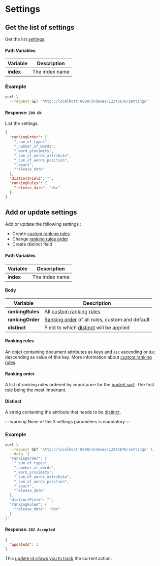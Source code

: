# Settings

## Get the list of settings

<RouteHighlighter method="GET" route="/indexes/:uid/settings" />

Get the list [settings](/advanced_guides/settings).


#### Path Variables

| Variable          | Description           |
|-------------------|-----------------------|
| **index**         | The index name        |


### Example

```bash
curl \
  --request GET 'http://localhost:8080/indexes/12345678/settings'
```


#### Response: `200 Ok`

List the settings.

```json
{
  "rankingOrder": [
    "_sum_of_typos",
    "_number_of_words",
    "_word_proximity",
    "_sum_of_words_attribute",
    "_sum_of_words_position",
    "_exact",
    "release_date"
  ],
  "distinctField": "",
  "rankingRules": {
    "release_date": "dsc"
  }
}
```

## Add or update settings

<RouteHighlighter method="POST" route="/indexes/:uid/settings" />

Add or update the following settings :
* Create [custom ranking rules](/advanced_guides/ranking.md#custom-ranking-rules)
* Change [ranking rules order](/advanced_guides/ranking.md#ranking-order)
* Create distinct field


#### Path Variables

| Variable          | Description           |
|-------------------|-----------------------|
| **index**         | The index name        |

#### Body

| Variable          | Description           |
|-------------------|-----------------------|
| **rankingRules**         | All [custom ranking rules](/advanced_guides/ranking.md#custom-ranking-rules)      |
| **rankingOrder**         | [Ranking order](/advanced_guides/ranking.md#ranking-order) of all rules, custom and default     |
| **distinct**         | Field to which [distinct](/advanded_guides/distinct) will be applied    |

#### Ranking rules

An objet containing document attributes as keys and  `asc` ascending or `dsc` descending as value of this key. More information about [custom ranking rules](/advanced_guides/ranking.md#custom-ranking-rules).

#### Ranking order

A list of ranking rules ordered by importance for the [bucket sort](/advanced_guides/bucket_sort). The first rule being the most important.

#### Distinct

A string containing the attribute that needs to be [distinct](/advanced_guides/distinct).

::: warning
None of the 3 settings parameters is mandatory
:::

### Example

```bash
curl \
  --request GET 'http://localhost:8080/indexes/12345678/settings' \
  --data '{
  "rankingOrder": [
    "_sum_of_typos",
    "_number_of_words",
    "_word_proximity",
    "_sum_of_words_attribute",
    "_sum_of_words_position",
    "_exact",
    "release_date"
  ],
  "distinctField": "",
  "rankingRules": {
    "release_date": "dsc"
  }
}'
```


#### Response: `202 Accepted`

```json
{
  "updateId": 1
}
```
This [update id allows you to track](/references/updates) the current action.